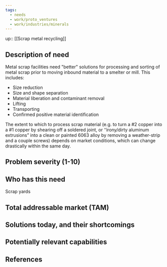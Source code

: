 ```yaml
---
tags:
  - needs
  - work/proto_ventures
  - work/industries/minerals
---
```

up:: [[Scrap metal recycling]]

## Description of need
Metal scrap facilities need "better" solutions for processing and sorting of metal scrap prior to moving inbound material to a smelter or mill. This includes:
- Size reduction
- Size and shape separation
- Material liberation and contaminant removal
- Lifting
- Transporting
- Confirmed positive material identification

The extent to which to process scrap material (e.g. to turn a #2 copper into a #1 copper by shearing off a soldered joint, or ‘‘irony/dirty aluminum extrusions” into a clean or painted 6063 alloy by removing a weather-strip and a couple screws) depends on market conditions, which can change drastically within the same day.

## Problem severity (1-10)


## Who has this need
Scrap yards

## Total addressable market (TAM)


## Solutions today, and their shortcomings


## Potentially relevant capabilities


## References
